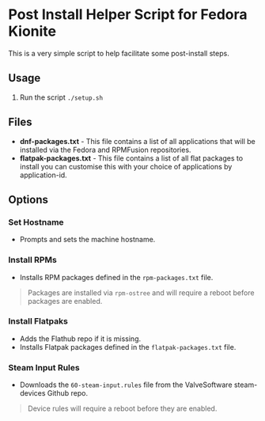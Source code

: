 # Post Install Helper Script for Fedora Kionite

This is a very simple script to help facilitate some post-install steps.

## Usage

1. Run the script `./setup.sh`

## Files

- **dnf-packages.txt** - This file contains a list of all applications that will be installed via the Fedora and RPMFusion repositories.
- **flatpak-packages.txt** - This file contains a list of all flat packages to install you can customise this with your choice of applications by application-id.

## Options

### Set Hostname
  - Prompts and sets the machine hostname.

### Install RPMs
  - Installs RPM packages defined in the `rpm-packages.txt` file.
  > Packages are installed via `rpm-ostree` and will require a reboot before packages are enabled.

### Install Flatpaks
  - Adds the Flathub repo if it is missing.
  - Installs Flatpak packages defined in the `flatpak-packages.txt` file.

### Steam Input Rules
  - Downloads the `60-steam-input.rules` file from the ValveSoftware steam-devices Github repo.
  > Device rules will require a reboot before they are enabled.
